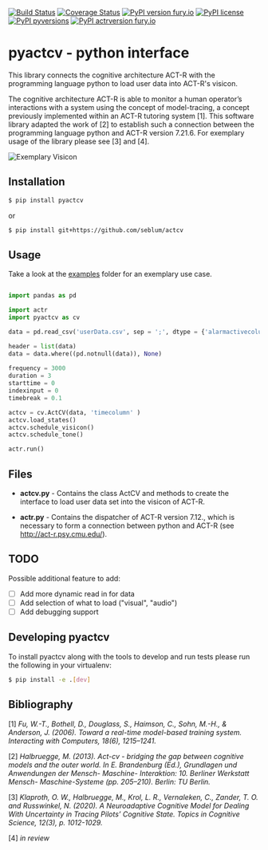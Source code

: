 [![Build Status](https://travis-ci.org/seblum/pyactcv.svg?branch=master)](https://travis-ci.org/seblum/pyactcv)
[![Coverage Status](https://coveralls.io/repos/github/seblum/pyactcv/badge.svg)](https://coveralls.io/github/seblum/pyactcv)
[![PyPI version fury.io](https://img.shields.io/pypi/v/pyactcv?color=green)](https://pypi.python.org/pypi/pyactcv/)
[![PyPI license](https://img.shields.io/pypi/l/pyactcv)](https://pypi.python.org/pypi/pyactcv/)
[![PyPI pyversions](https://img.shields.io/pypi/pyversions/pyactcv)](https://pypi.python.org/pypi/pyactcv/)
[![PyPI actrversion fury.io](https://img.shields.io/badge/ACT--R-v7.21-blue)](https://pypi.python.org/pypi/pyactcv/)


# pyactcv - python interface

This library connects the cognitive architecture ACT-R with the programming language python to load user data into ACT-R's visicon.

The cognitive architecture ACT-R is able to monitor a human operator’s interactions with a system using the concept of model-tracing, a concept previously implemented within an ACT-R tutoring system [1]. This software library adapted the work of [2] to establish such a connection between the programming language python and ACT-R version 7.21.6. For exemplary usage of the library please see [3] and [4].

![Exemplary Visicon](https://raw.githubusercontent.com/seblum/pyactcv/master/visicon.png)


## Installation

```bash
$ pip install pyactcv
```
or
```bash
$ pip install git+https://github.com/seblum/actcv
```

## Usage

Take a look at the [examples](examples) folder for an exemplary use case.

```python

import pandas as pd

import actr
import pyactcv as cv

data = pd.read_csv('userData.csv', sep = ';', dtype = {'alarmactivecolumn' : float, 'alarmnumbercolumn' : float, 'timecolumn' : float})

header = list(data)
data = data.where((pd.notnull(data)), None)
       
frequency = 3000
duration = 3
starttime = 0
indexinput = 0
timebreak = 0.1

actcv = cv.ActCV(data, 'timecolumn' )
actcv.load_states()
actcv.schedule_visicon()
actcv.schedule_tone()

actr.run()

```

## Files

- **actcv.py** - Contains the class ActCV and methods to create the interface to load user data set into the visicon of ACT-R.

- **actr.py** - Contains the dispatcher of ACT-R version 7.12., which is necessary to form a connection between python and ACT-R (see http://act-r.psy.cmu.edu/). 

## TODO
Possible additional feature to add:

- [ ] Add more dynamic read in for data
- [ ] Add selection of what to load ("visual", "audio")
- [ ] Add debugging support 

## Developing pyactcv
To install pyactcv along with the tools to develop and run tests please run the following in your virtualenv:

```bash
$ pip install -e .[dev]
```

## Bibliography

[1] <cite> Fu, W.-T., Bothell, D., Douglass, S., Haimson, C., Sohn, M.-H., & Anderson, J. (2006). Toward a real-time model-based training system. Interacting with Computers, 18(6), 1215–1241. </cite> 

[2] <cite> Halbruegge, M. (2013). Act-cv - bridging the gap between cognitive models and the outer world. In E. Brandenburg (Ed.), Grundlagen und Anwendungen der Mensch- Maschine- Interaktion: 10. Berliner Werkstatt Mensch- Maschine-Systeme (pp. 205–210). Berlin: TU Berlin. </cite> 

[3] <cite> Klaproth, O. W., Halbruegge, M., Krol, L. R., Vernaleken, C., Zander, T. O. and Russwinkel, N. (2020). A Neuroadaptive Cognitive Model for Dealing With Uncertainty in Tracing Pilots’ Cognitive State. Topics in Cognitive Science, 12(3), p. 1012-1029. </cite> 

[4] <cite> in review </cite>
